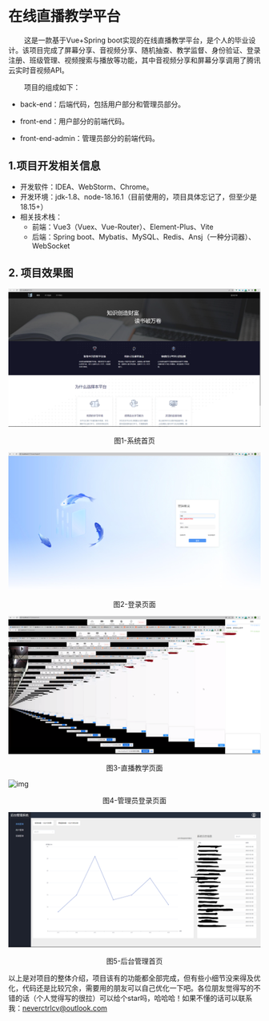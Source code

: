 # 在线直播教学平台

&nbsp;&nbsp;&nbsp;&nbsp;&nbsp;&nbsp;&nbsp;&nbsp;这是一款基于Vue+Spring boot实现的在线直播教学平台，是个人的毕业设计。该项目完成了屏幕分享、音视频分享、随机抽查、教学监督、身份验证、登录注册、班级管理、视频搜索与播放等功能，其中音视频分享和屏幕分享调用了腾讯云实时音视频API。

&nbsp;&nbsp;&nbsp;&nbsp;&nbsp;&nbsp;&nbsp;&nbsp;项目的组成如下：

- back-end：后端代码，包括用户部分和管理员部分。

- front-end：用户部分的前端代码。
- front-end-admin：管理员部分的前端代码。

## 1.项目开发相关信息

- 开发软件：IDEA、WebStorm、Chrome。
- 开发环境：jdk-1.8、node-18.16.1（目前使用的，项目具体忘记了，但至少是18.15+）
- 相关技术栈：
  - 前端：Vue3（Vuex、Vue-Router）、Element-Plus、Vite
  - 后端：Spring boot、Mybatis、MySQL、Redis、Ansj（一种分词器）、WebSocket

## 2. 项目效果图

![img](./project-image/image-1.png)

<p style="text-align:center">图1-系统首页</p>

![img](./project-image/image-2.png)
<p style="text-align:center">图2-登录页面</p>

![img](./project-image/image-3.png)
<p style="text-align:center">图3-直播教学页面</p>

![img](./project-image/image-4.png)
<p style="text-align:center">图4-管理员登录页面</p>

![img](./project-image/image-5.png)
<p style="text-align:center">图5-后台管理首页</p>

以上是对项目的整体介绍，项目该有的功能都全部完成，但有些小细节没来得及优化，代码还是比较冗余，需要用的朋友可以自己优化一下吧。各位朋友觉得写的不错的话（个人觉得写的很拉）可以给个star吗，哈哈哈！如果不懂的话可以联系我：neverctrlcv@outlook.com
